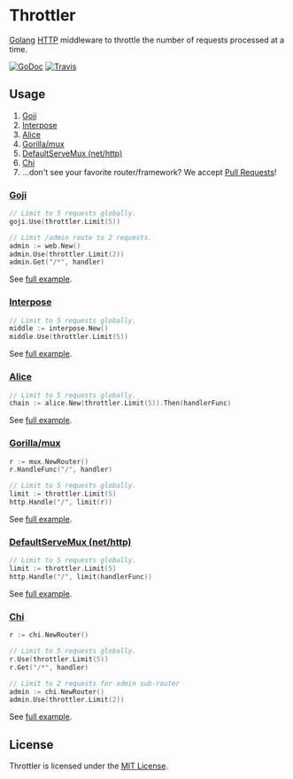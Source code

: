 # Throttler
[Golang](http://golang.org/) [HTTP](http://golang.org/pkg/net/http/) middleware to throttle the number of requests processed at a time.

[![GoDoc](https://godoc.org/github.com/goware/throttler?status.png)](https://godoc.org/github.com/goware/throttler)
[![Travis](https://travis-ci.org/goware/throttler.svg?branch=master)](https://travis-ci.org/goware/throttler)

## Usage

1. [Goji](#goji)
2. [Interpose](#interpose)
3. [Alice](#alice)
4. [Gorilla/mux](#gorillamux)
5. [DefaultServeMux (net/http)](#defaultservemux-nethttp)
6. [Chi](#chi)
7. ...don't see your favorite router/framework? We accept [Pull Requests](https://github.com/goware/throttler/pulls)!

### [Goji](https://github.com/zenazn/goji)

```go
// Limit to 5 requests globally.
goji.Use(throttler.Limit(5))

// Limit /admin route to 2 requests.
admin := web.New()
admin.Use(throttler.Limit(2))
admin.Get("/*", handler)
```

See [full example](./example/goji/main.go).

### [Interpose](https://github.com/carbocation/interpose)

```go
// Limit to 5 requests globally.
middle := interpose.New()
middle.Use(throttler.Limit(5))
```

See [full example](./example/interpose/main.go).

### [Alice](https://github.com/justinas/alice)

```go
// Limit to 5 requests globally.
chain := alice.New(throttler.Limit(5)).Then(handlerFunc)
```

See [full example](./example/alice/main.go).

### [Gorilla/mux](https://github.com/gorilla/mux)

```go
r := mux.NewRouter()
r.HandleFunc("/", handler)

// Limit to 5 requests globally.
limit := throttler.Limit(5)
http.Handle("/", limit(r))
```

See [full example](./example/gorilla/main.go).

### [DefaultServeMux (net/http)](http://golang.org/pkg/net/http/#ServeMux)

```go
// Limit to 5 requests globally.
limit := throttler.Limit(5)
http.Handle("/", limit(handlerFunc))

```

See [full example](./example/mux/main.go).

### [Chi](https://github.com/pressly/chi)

```go
r := chi.NewRouter()

// Limit to 5 requests globally.
r.Use(throttler.Limit(5))
r.Get("/*", handler)

// Limit to 2 requests for admin sub-router
admin := chi.NewRouter()
admin.Use(throttler.Limit(2))
```

See [full example](./example/chi/main.go).

## License
Throttler is licensed under the [MIT License](./LICENSE).
